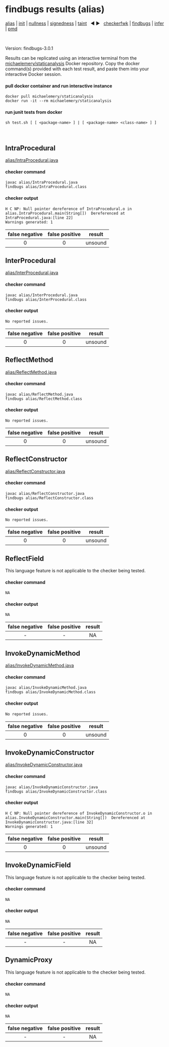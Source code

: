 # findbugs results (alias)

[alias](https://github.com/michaelemery/staticanalysis/blob/master/results/alias/README.md) | [init](https://github.com/michaelemery/staticanalysis/blob/master/results/alias/README.md) | [nullness](https://github.com/michaelemery/staticanalysis/blob/master/results/nullness/README.md) | [signedness](https://github.com/michaelemery/staticanalysis/blob/master/results/signedness/README.md) | [taint](https://github.com/michaelemery/staticanalysis/blob/master/results/taint/README.md) &nbsp; &#x25c0; &#x25b6; &nbsp; [checkerfwk](https://github.com/michaelemery/staticanalysis/blob/master/results/tool/checkerframework.md) | [findbugs](https://github.com/michaelemery/staticanalysis/blob/master/results/tool/findbugs.md) | [infer](https://github.com/michaelemery/staticanalysis/blob/master/results/tool/infer.md) | [pmd](https://github.com/michaelemery/staticanalysis/blob/master/results/tool/pmd.md)

<br>

Version: findbugs-3.0.1

Results can be replicated using an interactive terminal from the [michaelemery/staticanalysis](https://cloud.docker.com/u/michaelemery/repository/docker/michaelemery/staticanalysis) Docker repository. Copy the docker command(s) provided with each test result, and paste them into your interactive Docker session. 

#### pull docker container and run interactive instance

```shell script
docker pull michaelemery/staticanalysis
docker run -it --rm michaelemery/staticanalysis
```

#### run junit tests from docker

```shell script
sh test.sh [ [ <package-name> ] | [ <package-name> <class-name> ] ]
```

<br>

## IntraProcedural

[alias/IntraProcedural.java](https://github.com/michaelemery/staticanalysis/blob/master/src/alias/IntraProcedural.java)

#### checker command

```shell script
javac alias/IntraProcedural.java
findbugs alias/IntraProcedural.class
```

#### checker output

```
H C NP: Null pointer dereference of IntraProcedural.o in alias.IntraProcedural.main(String[])  Dereferenced at IntraProcedural.java:[line 22]
Warnings generated: 1
```

| false negative | false positive | result |
| :---: | :---: | :---: |
| 0 | 0 | unsound |

## InterProcedural

[alias/InterProcedural.java](https://github.com/michaelemery/staticanalysis/blob/master/src/alias/InterProcedural.java)

#### checker command

```shell script
javac alias/InterProcedural.java
findbugs alias/InterProcedural.class
```

#### checker output

```
No reported issues.
```

| false negative | false positive | result |
| :---: | :---: | :---: |
| 0 | 0 | unsound |

## ReflectMethod

[alias/ReflectMethod.java](https://github.com/michaelemery/staticanalysis/blob/master/src/alias/ReflectMethod.java)

#### checker command

```shell script
javac alias/ReflectMethod.java
findbugs alias/ReflectMethod.class
```

#### checker output

```
No reported issues.
```

| false negative | false positive | result |
| :---: | :---: | :---: |
| 0 | 0 | unsound |

## ReflectConstructor

[alias/ReflectConstructor.java](https://github.com/michaelemery/staticanalysis/blob/master/src/alias/ReflectConstructor.java)

#### checker command

```shell script
javac alias/ReflectConstructor.java
findbugs alias/ReflectConstructor.class
```

#### checker output

```
No reported issues.
```

| false negative | false positive | result |
| :---: | :---: | :---: |
| 0 | 0 | unsound |

## ReflectField

[//]: [alias/ReflectConstructor.java](https://github.com/michaelemery/staticanalysis/blob/master/src/alias/ReflectField.java)

This language feature is not applicable to the checker being tested. 

#### checker command

```
NA
```

#### checker output

```
NA
```

| false negative | false positive | result |
| :---: | :---: | :---: |
| - | - | NA |

## InvokeDynamicMethod

[alias/InvokeDynamicMethod.java](https://github.com/michaelemery/staticanalysis/blob/master/src/alias/InvokeDynamicMethod.java)

#### checker command

```shell script
javac alias/InvokeDynamicMethod.java
findbugs alias/InvokeDynamicMethod.class
```

#### checker output

```
No reported issues.
```

| false negative | false positive | result |
| :---: | :---: | :---: |
| 0 | 0 | unsound |

## InvokeDynamicConstructor

[alias/InvokeDynamicConstructor.java](https://github.com/michaelemery/staticanalysis/blob/master/src/alias/InvokeDynamicConstructor.java)

#### checker command

```shell script
javac alias/InvokeDynamicConstructor.java
findbugs alias/InvokeDynamicConstructor.class
```

#### checker output

```
H C NP: Null pointer dereference of InvokeDynamicConstructor.o in alias.InvokeDynamicConstructor.main(String[])  Dereferenced at InvokeDynamicConstructor.java:[line 32]
Warnings generated: 1
```

| false negative | false positive | result |
| :---: | :---: | :---: |
| 0 | 0 | unsound |

## InvokeDynamicField

[//]: [alias/InvokeDynamicField.java](https://github.com/michaelemery/staticanalysis/blob/master/src/alias/InvokeDynamicField.java)

This language feature is not applicable to the checker being tested. 

#### checker command

```
NA
```

#### checker output

```
NA
```

| false negative | false positive | result |
| :---: | :---: | :---: |
| - | - | NA |

## DynamicProxy

[//]: [alias/DynamicProxy.java](https://github.com/michaelemery/staticanalysis/blob/master/src/alias/DynamicProxy.java)

This language feature is not applicable to the checker being tested. 

#### checker command

```
NA
```

#### checker output

```
NA
```

| false negative | false positive | result |
| :---: | :---: | :---: |
| - | - | NA |
